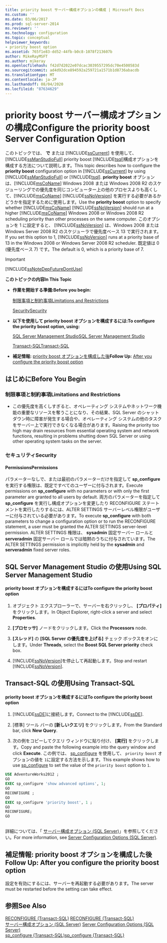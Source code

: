 ```yaml
---
title: priority boost サーバー構成オプションの構成 | Microsoft Docs
ms.custom: ''
ms.date: 03/06/2017
ms.prod: sql-server-2014
ms.reviewer: ''
ms.technology: configuration
ms.topic: conceptual
helpviewer_keywords:
- priority boost option
ms.assetid: 765f1e83-dd52-44fb-b0c8-1078f213607b
author: MikeRayMSFT
ms.author: mikeray
ms.openlocfilehash: f42d7d2022e07dcac3039557295dc70e4500583d
ms.sourcegitcommit: ad4d92dce894592a259721a1571b1d8736abacdb
ms.translationtype: MT
ms.contentlocale: ja-JP
ms.lasthandoff: 08/04/2020
ms.locfileid: "87634629"
---
```

# <a name="configure-the-priority-boost-server-configuration-option"></a><span data-ttu-id="9ce0f-102">priority boost サーバー構成オプションの構成</span><span class="sxs-lookup"><span data-stu-id="9ce0f-102">Configure the priority boost Server Configuration Option</span></span>
  <span data-ttu-id="9ce0f-103">このトピックでは、 **で** または [!INCLUDE[ssCurrent](../../includes/sscurrent-md.md)] を使用して、 [!INCLUDE[ssManStudioFull](../../includes/ssmanstudiofull-md.md)] priority boost [!INCLUDE[tsql](../../includes/tsql-md.md)]構成オプションを構成する方法について説明します。</span><span class="sxs-lookup"><span data-stu-id="9ce0f-103">This topic describes how to configure the **priority boost** configuration option in [!INCLUDE[ssCurrent](../../includes/sscurrent-md.md)] by using [!INCLUDE[ssManStudioFull](../../includes/ssmanstudiofull-md.md)] or [!INCLUDE[tsql](../../includes/tsql-md.md)].</span></span> <span data-ttu-id="9ce0f-104">**priority boost** オプションは、[!INCLUDE[msCoName](../../includes/msconame-md.md)] Windows 2008 または Windows 2008 R2 のスケジューリングでの優先度を同じコンピューター上の他のプロセスよりも高くして、[!INCLUDE[msCoName](../../includes/msconame-md.md)] [!INCLUDE[ssNoVersion](../../includes/ssnoversion-md.md)] を実行する必要があるかどうかを指定するために使用します。</span><span class="sxs-lookup"><span data-stu-id="9ce0f-104">Use the **priority boost** option to specify whether [!INCLUDE[msCoName](../../includes/msconame-md.md)] [!INCLUDE[ssNoVersion](../../includes/ssnoversion-md.md)] should run at a higher [!INCLUDE[msCoName](../../includes/msconame-md.md)] Windows 2008 or Windows 2008 R2 scheduling priority than other processes on the same computer.</span></span> <span data-ttu-id="9ce0f-105">このオプションを 1 に設定すると、 [!INCLUDE[ssNoVersion](../../includes/ssnoversion-md.md)] は、Windows 2008 または Windows Server 2008 R2 のスケジューラで優先度ベース 13 で実行されます。</span><span class="sxs-lookup"><span data-stu-id="9ce0f-105">If you set this option to 1, [!INCLUDE[ssNoVersion](../../includes/ssnoversion-md.md)] runs at a priority base of 13 in the Windows 2008 or Windows Server 2008 R2 scheduler.</span></span> <span data-ttu-id="9ce0f-106">既定値は 0 (優先度ベース 7) です。</span><span class="sxs-lookup"><span data-stu-id="9ce0f-106">The default is 0, which is a priority base of 7.</span></span>  
  
> [!IMPORTANT]  
>  [!INCLUDE[ssNoteDepFutureDontUse](../../includes/ssnotedepfuturedontuse-md.md)]  
  
 <span data-ttu-id="9ce0f-107">**このトピックの内容**</span><span class="sxs-lookup"><span data-stu-id="9ce0f-107">**In This Topic**</span></span>  
  
-   <span data-ttu-id="9ce0f-108">**作業を開始する準備:**</span><span class="sxs-lookup"><span data-stu-id="9ce0f-108">**Before you begin:**</span></span>  
  
     [<span data-ttu-id="9ce0f-109">制限事項と制約事項</span><span class="sxs-lookup"><span data-stu-id="9ce0f-109">Limitations and Restrictions</span></span>](#Restrictions)  
  
     [<span data-ttu-id="9ce0f-110">Security</span><span class="sxs-lookup"><span data-stu-id="9ce0f-110">Security</span></span>](#Security)  
  
-   <span data-ttu-id="9ce0f-111">**以下を使用して priority boost オプションを構成するには:**</span><span class="sxs-lookup"><span data-stu-id="9ce0f-111">**To configure the priority boost option, using:**</span></span>  
  
     [<span data-ttu-id="9ce0f-112">SQL Server Management Studio</span><span class="sxs-lookup"><span data-stu-id="9ce0f-112">SQL Server Management Studio</span></span>](#SSMSProcedure)  
  
     [<span data-ttu-id="9ce0f-113">Transact-SQL</span><span class="sxs-lookup"><span data-stu-id="9ce0f-113">Transact-SQL</span></span>](#TsqlProcedure)  
  
-   <span data-ttu-id="9ce0f-114">**補足情報:** [priority boost オプションを構成した後](#FollowUp)</span><span class="sxs-lookup"><span data-stu-id="9ce0f-114">**Follow Up:**  [After you configure the priority boost option](#FollowUp)</span></span>  
  
##  <a name="before-you-begin"></a><a name="BeforeYouBegin"></a> <span data-ttu-id="9ce0f-115">はじめに</span><span class="sxs-lookup"><span data-stu-id="9ce0f-115">Before You Begin</span></span>  
  
###  <a name="limitations-and-restrictions"></a><a name="Restrictions"></a> <span data-ttu-id="9ce0f-116">制限事項と制約事項</span><span class="sxs-lookup"><span data-stu-id="9ce0f-116">Limitations and Restrictions</span></span>  
  
-   <span data-ttu-id="9ce0f-117">この優先度を高くしすぎると、オペレーティング システムやネットワーク機能の重要なリソースを奪うことになり、その結果、SQL Server のシャットダウン時に障害が発生する場合や、オペレーティング システムの他のタスクをサーバー上で実行できなくなる場合があります。</span><span class="sxs-lookup"><span data-stu-id="9ce0f-117">Raising the priority too high may drain resources from essential operating system and network functions, resulting in problems shutting down SQL Server or using other operating system tasks on the server.</span></span>  
  
###  <a name="security"></a><a name="Security"></a> <span data-ttu-id="9ce0f-118">セキュリティ</span><span class="sxs-lookup"><span data-stu-id="9ce0f-118">Security</span></span>  
  
####  <a name="permissions"></a><a name="Permissions"></a> <span data-ttu-id="9ce0f-119">Permissions</span><span class="sxs-lookup"><span data-stu-id="9ce0f-119">Permissions</span></span>  
 <span data-ttu-id="9ce0f-120">パラメーターなしで、または最初のパラメーターだけを指定して **sp_configure** を実行する権限は、既定ですべてのユーザーに付与されます。</span><span class="sxs-lookup"><span data-stu-id="9ce0f-120">Execute permissions on **sp_configure** with no parameters or with only the first parameter are granted to all users by default.</span></span> <span data-ttu-id="9ce0f-121">両方のパラメーターを指定して **sp_configure** を実行し構成オプションを変更したり RECONFIGURE ステートメントを実行したりするには、ALTER SETTINGS サーバーレベル権限がユーザーに付与されている必要があります。</span><span class="sxs-lookup"><span data-stu-id="9ce0f-121">To execute **sp_configure** with both parameters to change a configuration option or to run the RECONFIGURE statement, a user must be granted the ALTER SETTINGS server-level permission.</span></span> <span data-ttu-id="9ce0f-122">ALTER SETTINGS 権限は、 **sysadmin** 固定サーバー ロールと **serveradmin** 固定サーバー ロールでは暗黙のうちに付与されています。</span><span class="sxs-lookup"><span data-stu-id="9ce0f-122">The ALTER SETTINGS permission is implicitly held by the **sysadmin** and **serveradmin** fixed server roles.</span></span>  
  
##  <a name="using-sql-server-management-studio"></a><a name="SSMSProcedure"></a> <span data-ttu-id="9ce0f-123">SQL Server Management Studio の使用</span><span class="sxs-lookup"><span data-stu-id="9ce0f-123">Using SQL Server Management Studio</span></span>  
  
#### <a name="to-configure-the-priority-boost-option"></a><span data-ttu-id="9ce0f-124">priority boost オプションを構成するには</span><span class="sxs-lookup"><span data-stu-id="9ce0f-124">To configure the priority boost option</span></span>  
  
1.  <span data-ttu-id="9ce0f-125">オブジェクト エクスプローラーで、サーバーを右クリックし、 **[プロパティ]** をクリックします。</span><span class="sxs-lookup"><span data-stu-id="9ce0f-125">In Object Explorer, right-click a server and select **Properties**.</span></span>  
  
2.  <span data-ttu-id="9ce0f-126">**[プロセッサ]** ノードをクリックします。</span><span class="sxs-lookup"><span data-stu-id="9ce0f-126">Click the **Processors** node.</span></span>  
  
3.  <span data-ttu-id="9ce0f-127">**[スレッド]** の **[SQL Server の優先度を上げる]** チェック ボックスをオンにします。</span><span class="sxs-lookup"><span data-stu-id="9ce0f-127">Under **Threads**, select the **Boost SQL Server priority** check box.</span></span>  
  
4.  <span data-ttu-id="9ce0f-128">[!INCLUDE[ssNoVersion](../../includes/ssnoversion-md.md)]を停止して再起動します。</span><span class="sxs-lookup"><span data-stu-id="9ce0f-128">Stop and restart [!INCLUDE[ssNoVersion](../../includes/ssnoversion-md.md)].</span></span>  
  
##  <a name="using-transact-sql"></a><a name="TsqlProcedure"></a> <span data-ttu-id="9ce0f-129">Transact-SQL の使用</span><span class="sxs-lookup"><span data-stu-id="9ce0f-129">Using Transact-SQL</span></span>  
  
#### <a name="to-configure-the-priority-boost-option"></a><span data-ttu-id="9ce0f-130">priority boost オプションを構成するには</span><span class="sxs-lookup"><span data-stu-id="9ce0f-130">To configure the priority boost option</span></span>  
  
1.  <span data-ttu-id="9ce0f-131">[!INCLUDE[ssDE](../../includes/ssde-md.md)]に接続します。</span><span class="sxs-lookup"><span data-stu-id="9ce0f-131">Connect to the [!INCLUDE[ssDE](../../includes/ssde-md.md)].</span></span>  
  
2.  <span data-ttu-id="9ce0f-132">[標準] ツール バーの **[新しいクエリ]** をクリックします。</span><span class="sxs-lookup"><span data-stu-id="9ce0f-132">From the Standard bar, click **New Query**.</span></span>  
  
3.  <span data-ttu-id="9ce0f-133">次の例をコピーしてクエリ ウィンドウに貼り付け、 **[実行]** をクリックします。</span><span class="sxs-lookup"><span data-stu-id="9ce0f-133">Copy and paste the following example into the query window and click **Execute**.</span></span> <span data-ttu-id="9ce0f-134">この例では、 [sp_configure](/sql/relational-databases/system-stored-procedures/sp-configure-transact-sql) を使用して、 `priority boost` オプションの値を `1`に設定する方法を示します。</span><span class="sxs-lookup"><span data-stu-id="9ce0f-134">This example shows how to use [sp_configure](/sql/relational-databases/system-stored-procedures/sp-configure-transact-sql) to set the value of the `priority boost` option to `1`.</span></span>  
  
```sql  
USE AdventureWorks2012 ;  
GO  
EXEC sp_configure 'show advanced options', 1;  
GO  
RECONFIGURE ;  
GO  
EXEC sp_configure 'priority boost', 1 ;  
GO  
RECONFIGURE;  
GO  
  
```  
  
 <span data-ttu-id="9ce0f-135">詳細については、「 [サーバー構成オプション &#40;SQL Server&#41;](server-configuration-options-sql-server.md)」を参照してください。</span><span class="sxs-lookup"><span data-stu-id="9ce0f-135">For more information, see [Server Configuration Options &#40;SQL Server&#41;](server-configuration-options-sql-server.md).</span></span>  
  
##  <a name="follow-up-after-you-configure-the-priority-boost-option"></a><a name="FollowUp"></a><span data-ttu-id="9ce0f-136">補足情報: priority boost オプションを構成した後</span><span class="sxs-lookup"><span data-stu-id="9ce0f-136">Follow Up: After you configure the priority boost option</span></span>  
 <span data-ttu-id="9ce0f-137">設定を有効にするには、サーバーを再起動する必要があります。</span><span class="sxs-lookup"><span data-stu-id="9ce0f-137">The server must be restarted before the setting can take effect.</span></span>  
  
## <a name="see-also"></a><span data-ttu-id="9ce0f-138">参照</span><span class="sxs-lookup"><span data-stu-id="9ce0f-138">See Also</span></span>  
 <span data-ttu-id="9ce0f-139">[RECONFIGURE &#40;Transact-SQL&#41;](/sql/t-sql/language-elements/reconfigure-transact-sql) </span><span class="sxs-lookup"><span data-stu-id="9ce0f-139">[RECONFIGURE &#40;Transact-SQL&#41;](/sql/t-sql/language-elements/reconfigure-transact-sql) </span></span>  
 <span data-ttu-id="9ce0f-140">[サーバー構成オプション &#40;SQL Server&#41;](server-configuration-options-sql-server.md) </span><span class="sxs-lookup"><span data-stu-id="9ce0f-140">[Server Configuration Options &#40;SQL Server&#41;](server-configuration-options-sql-server.md) </span></span>  
 [<span data-ttu-id="9ce0f-141">sp_configure &#40;Transact-SQL&#41;</span><span class="sxs-lookup"><span data-stu-id="9ce0f-141">sp_configure &#40;Transact-SQL&#41;</span></span>](/sql/relational-databases/system-stored-procedures/sp-configure-transact-sql)  
  
  

